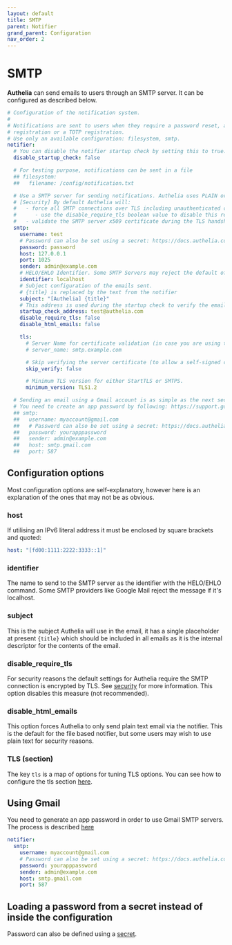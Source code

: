 ```yaml
---
layout: default
title: SMTP
parent: Notifier
grand_parent: Configuration
nav_order: 2
---
```


# SMTP
**Authelia** can send emails to users through an SMTP server.
It can be configured as described below.

```yaml
# Configuration of the notification system.
#
# Notifications are sent to users when they require a password reset, a u2f
# registration or a TOTP registration.
# Use only an available configuration: filesystem, smtp.
notifier:
  # You can disable the notifier startup check by setting this to true.
  disable_startup_check: false

  # For testing purpose, notifications can be sent in a file
  ## filesystem:
  ##   filename: /config/notification.txt

  # Use a SMTP server for sending notifications. Authelia uses PLAIN or LOGIN method to authenticate.
  # [Security] By default Authelia will:
  #   - force all SMTP connections over TLS including unauthenticated connections
  #      - use the disable_require_tls boolean value to disable this requirement (only works for unauthenticated connections)
  #   - validate the SMTP server x509 certificate during the TLS handshake against the hosts trusted certificates (configure in tls section)
  smtp:
    username: test
    # Password can also be set using a secret: https://docs.authelia.com/configuration/secrets.html
    password: password
    host: 127.0.0.1
    port: 1025
    sender: admin@example.com
    # HELO/EHLO Identifier. Some SMTP Servers may reject the default of localhost.
    identifier: localhost
    # Subject configuration of the emails sent.
    # {title} is replaced by the text from the notifier
    subject: "[Authelia] {title}"
    # This address is used during the startup check to verify the email configuration is correct. It's not important what it is except if your email server only allows local delivery.
    startup_check_address: test@authelia.com
    disable_require_tls: false
    disable_html_emails: false

    tls:
      # Server Name for certificate validation (in case you are using the IP or non-FQDN in the host option).
      # server_name: smtp.example.com

      # Skip verifying the server certificate (to allow a self-signed certificate).
      skip_verify: false

      # Minimum TLS version for either StartTLS or SMTPS.
      minimum_version: TLS1.2

  # Sending an email using a Gmail account is as simple as the next section.
  # You need to create an app password by following: https://support.google.com/accounts/answer/185833?hl=en
  ## smtp:
  ##   username: myaccount@gmail.com
  ##   # Password can also be set using a secret: https://docs.authelia.com/configuration/secrets.html
  ##   password: yourapppassword
  ##   sender: admin@example.com
  ##   host: smtp.gmail.com
  ##   port: 587
```

## Configuration options
Most configuration options are self-explanatory, however here is an explanation of the ones that may not
be as obvious.

### host
If utilising an IPv6 literal address it must be enclosed by square brackets and quoted:

```yaml
host: "[fd00:1111:2222:3333::1]"
```

### identifier
The name to send to the SMTP server as the identifier with the HELO/EHLO command. Some SMTP providers like Google Mail
reject the message if it's localhost.

### subject
This is the subject Authelia will use in the email, it has a single placeholder at present `{title}` which should
be included in all emails as it is the internal descriptor for the contents of the email.

### disable_require_tls
For security reasons the default settings for Authelia require the SMTP connection is encrypted by TLS. See [security] for
more information. This option disables this measure (not recommended).

### disable_html_emails
This option forces Authelia to only send plain text email via the notifier. This is the default for the file based 
notifier, but some users may wish to use plain text for security reasons.

### TLS (section)
The key `tls` is a map of options for tuning TLS options. You can see how to configure the tls section [here](../index.md#tls-configuration).

## Using Gmail
You need to generate an app password in order to use Gmail SMTP servers. The process is
described [here](https://support.google.com/accounts/answer/185833?hl=en)

```yaml
notifier:
  smtp:
    username: myaccount@gmail.com
    # Password can also be set using a secret: https://docs.authelia.com/configuration/secrets.html
    password: yourapppassword
    sender: admin@example.com
    host: smtp.gmail.com
    port: 587
```

## Loading a password from a secret instead of inside the configuration
Password can also be defined using a [secret](../secrets.md).

[security]: ../../security/measures.md#notifier-security-measures-smtp